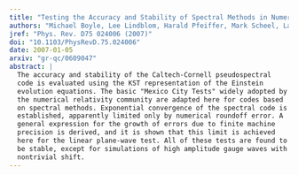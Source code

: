 ```yaml
---
title: "Testing the Accuracy and Stability of Spectral Methods in Numerical Relativity"
authors: "Michael Boyle, Lee Lindblom, Harald Pfeiffer, Mark Scheel, Lawrence E. Kidder"
jref: "Phys. Rev. D75 024006 (2007)"
doi: "10.1103/PhysRevD.75.024006"
date: 2007-01-05
arxiv: "gr-qc/0609047"
abstract: |
  The accuracy and stability of the Caltech-Cornell pseudospectral
  code is evaluated using the KST representation of the Einstein
  evolution equations. The basic "Mexico City Tests" widely adopted by
  the numerical relativity community are adapted here for codes based
  on spectral methods. Exponential convergence of the spectral code is
  established, apparently limited only by numerical roundoff error. A
  general expression for the growth of errors due to finite machine
  precision is derived, and it is shown that this limit is achieved
  here for the linear plane-wave test. All of these tests are found to
  be stable, except for simulations of high amplitude gauge waves with
  nontrivial shift.
---
```

